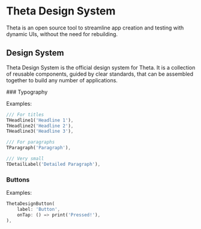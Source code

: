 # Theta Design System

Theta is an open source tool to streamline app creation and testing with dynamic UIs, without the need for rebuilding.

## Design System

Theta Design System is the official design system for Theta. It is a collection of reusable components, guided by clear standards, that can be assembled together to build any number of applications.

### Typography

Examples:

```dart
/// For titles
THeadline1('Headline 1'),
THeadline2('Headline 2'),
THeadline3('Headline 3'),

/// For paragraphs
TParagraph('Paragraph'),

/// Very small
TDetailLabel('Detailed Paragraph'),
```

### Buttons

Examples:

```dart
ThetaDesignButton(
    label: 'Button',
    onTap: () => print('Pressed!'),
),
```